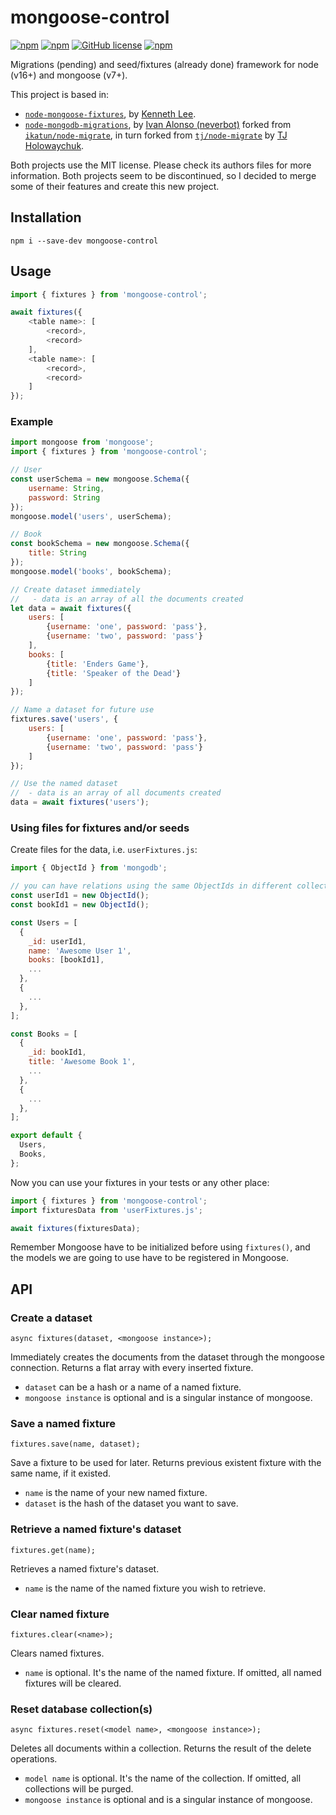# mongoose-control

[![npm](https://img.shields.io/npm/dt/mongoose-control)](https://www.npmjs.com/package/mongoose-control)
[![npm](https://img.shields.io/npm/dw/mongoose-control)](https://www.npmjs.com/package/mongoose-control)
[![GitHub license](https://img.shields.io/github/license/neverbot/mongoose-control)](https://github.com/neverbot/mongoose-control/blob/master/LICENSE)
[![npm](https://img.shields.io/npm/v/mongoose-control)](https://www.npmjs.com/package/mongoose-control)

Migrations (pending) and seed/fixtures (already done) framework for node (v16+) and mongoose (v7+).

This project is based in: 

- [`node-mongoose-fixtures`](https://github.com/kennethklee/node-mongoose-fixtures), by [Kenneth Lee](https://github.com/kennethklee).
- [`node-mongodb-migrations`](https://github.com/neverbot/node-mongodb-migrations), by [Ivan Alonso (neverbot)](https://github.com/neverbot) forked from [`ikatun/node-migrate`](https://github.com/ikatun/node-migrate), in turn forked from [`tj/node-migrate`](https://github.com/tj/node-migrate) by [TJ Holowaychuk](https://github.com/tj).

Both projects use the MIT license. Please check its authors files for more information.
Both projects seem to be discontinued, so I decided to merge some of their features and create this new project.

## Installation

`npm i --save-dev mongoose-control`

## Usage 

```javascript
import { fixtures } from 'mongoose-control';

await fixtures({
    <table name>: [
        <record>,
        <record>
    ],
    <table name>: [
        <record>,
        <record>
    ]
});
```

### Example

```javascript
import mongoose from 'mongoose';
import { fixtures } from 'mongoose-control';

// User
const userSchema = new mongoose.Schema({
    username: String,
    password: String
});
mongoose.model('users', userSchema);

// Book
const bookSchema = new mongoose.Schema({
    title: String
});
mongoose.model('books', bookSchema);

// Create dataset immediately
//   - data is an array of all the documents created
let data = await fixtures({
    users: [
        {username: 'one', password: 'pass'},
        {username: 'two', password: 'pass'}
    ],
    books: [
        {title: 'Enders Game'},
        {title: 'Speaker of the Dead'}
    ]
});

// Name a dataset for future use
fixtures.save('users', {
    users: [
        {username: 'one', password: 'pass'},
        {username: 'two', password: 'pass'}
    ]
});

// Use the named dataset
//  - data is an array of all documents created
data = await fixtures('users');
```

### Using files for fixtures and/or seeds

Create files for the data, i.e. `userFixtures.js`:

```javascript
import { ObjectId } from 'mongodb';

// you can have relations using the same ObjectIds in different collections
const userId1 = new ObjectId();
const bookId1 = new ObjectId();

const Users = [
  {
    _id: userId1,
    name: 'Awesome User 1',
    books: [bookId1],
    ...
  },
  {
    ...
  },
];

const Books = [
  {
    _id: bookId1,
    title: 'Awesome Book 1',
    ...
  },
  {
    ...
  },
];

export default {
  Users,
  Books,
};
```

Now you can use your fixtures in your tests or any other place:

```javascript
import { fixtures } from 'mongoose-control';
import fixturesData from 'userFixtures.js';

await fixtures(fixturesData);
```

Remember Mongoose have to be initialized before using `fixtures()`, and the models 
we are going to use have to be registered in Mongoose.

## API

### Create a dataset

`async fixtures(dataset, <mongoose instance>);`

Immediately creates the documents from the dataset through the mongoose connection. Returns a flat array with every inserted fixture.

* `dataset` can be a hash or a name of a named fixture.
* `mongoose instance` is optional and is a singular instance of mongoose.

### Save a named fixture

`fixtures.save(name, dataset);`

Save a fixture to be used for later. Returns previous existent fixture with the same name, if it existed.

* `name` is the name of your new named fixture.
* `dataset` is the hash of the dataset you want to save.

### Retrieve a named fixture's dataset

`fixtures.get(name);`

Retrieves a named fixture's dataset.

* `name` is the name of the named fixture you wish to retrieve.

### Clear named fixture

`fixtures.clear(<name>);`

Clears named fixtures.

* `name` is optional. It's the name of the named fixture. If omitted, all named fixtures will be cleared.

### Reset database collection(s)

`async fixtures.reset(<model name>, <mongoose instance>);`

Deletes all documents within a collection. Returns the result of the delete operations.

* `model name` is optional. It's the name of the collection. If omitted, all collections will be purged.
* `mongoose instance` is optional and is a singular instance of mongoose.
